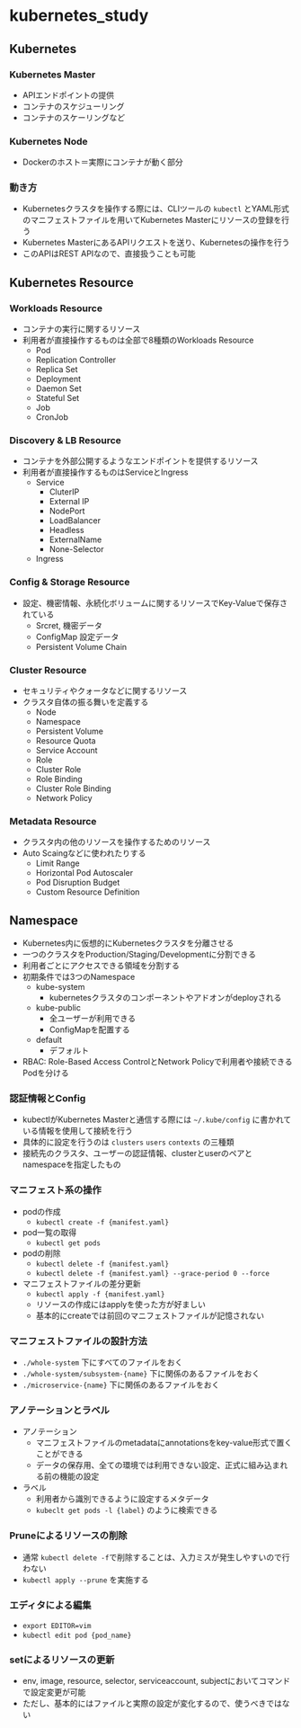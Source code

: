 # kubernetes_study

## Kubernetes
### Kubernetes Master
* APIエンドポイントの提供
* コンテナのスケジューリング
* コンテナのスケーリングなど

### Kubernetes Node
* Dockerのホスト＝実際にコンテナが動く部分

### 動き方
* Kubernetesクラスタを操作する際には、CLIツールの `kubectl` とYAML形式のマニフェストファイルを用いてKubernetes Masterにリソースの登録を行う
* Kubernetes MasterにあるAPIリクエストを送り、Kubernetesの操作を行う
* このAPIはREST APIなので、直接扱うことも可能

## Kubernetes Resource
### Workloads Resource
* コンテナの実行に関するリソース
* 利用者が直接操作するものは全部で8種類のWorkloads Resource
  * Pod
  * Replication Controller
  * Replica Set
  * Deployment
  * Daemon Set
  * Stateful Set
  * Job
  * CronJob

### Discovery & LB Resource
* コンテナを外部公開するようなエンドポイントを提供するリソース
* 利用者が直接操作するものはServiceとIngress
  * Service
    * CluterIP
    * External IP
    * NodePort
    * LoadBalancer
    * Headless
    * ExternalName
    * None-Selector
  * Ingress

### Config & Storage Resource
* 設定、機密情報、永続化ボリュームに関するリソースでKey-Valueで保存されている
  * Srcret, 機密データ
  * ConfigMap 設定データ
  * Persistent Volume Chain


### Cluster Resource
* セキュリティやクォータなどに関するリソース
* クラスタ自体の振る舞いを定義する
  * Node
  * Namespace
  * Persistent Volume
  * Resource Quota
  * Service Account
  * Role
  * Cluster Role
  * Role Binding
  * Cluster Role Binding
  * Network Policy

### Metadata Resource
* クラスタ内の他のリソースを操作するためのリソース
* Auto Scaingなどに使われたりする
  * Limit Range
  * Horizontal Pod Autoscaler
  * Pod Disruption Budget
  * Custom Resource Definition

## Namespace
* Kubernetes内に仮想的にKubernetesクラスタを分離させる
* 一つのクラスタをProduction/Staging/Developmentに分割できる
* 利用者ごとにアクセスできる領域を分割する
* 初期条件では3つのNamespace
  * kube-system
    * kubernetesクラスタのコンポーネントやアドオンがdeployされる
  * kube-public
    * 全ユーザーが利用できる
    * ConfigMapを配置する
  * default
    * デフォルト
* RBAC: Role-Based Access ControlとNetwork Policyで利用者や接続できるPodを分ける

### 認証情報とConfig
* kubectlがKubernetes Masterと通信する際には `~/.kube/config` に書かれている情報を使用して接続を行う
* 具体的に設定を行うのは `clusters` `users` `contexts` の三種類
* 接続先のクラスタ、ユーザーの認証情報、clusterとuserのペアとnamespaceを指定したもの

### マニフェスト系の操作
* podの作成
  * `kubectl create -f {manifest.yaml}`
* pod一覧の取得
  * `kubectl get pods`
* podの削除
  * `kubectl delete -f {manifest.yaml}`
  * `kubectl delete -f {manifest.yaml} --grace-period 0 --force`
* マニフェストファイルの差分更新
  * `kubectl apply -f {manifest.yaml}`
  * リソースの作成にはapplyを使った方が好ましい
  * 基本的にcreateでは前回のマニフェストファイルが記憶されない

### マニフェストファイルの設計方法
* `./whole-system` 下にすべてのファイルをおく
* `./whole-system/subsystem-{name}` 下に関係のあるファイルをおく
* `./microservice-{name}` 下に関係のあるファイルをおく

### アノテーションとラベル
* アノテーション
  * マニフェストファイルのmetadataにannotationsをkey-value形式で置くことができる
  * データの保存用、全ての環境では利用できない設定、正式に組み込まれる前の機能の設定
* ラベル
  * 利用者から識別できるように設定するメタデータ
  * `kubeclt get pods -l {label}` のように検索できる


### Pruneによるリソースの削除
* 通常 `kubectl delete -f`で削除することは、入力ミスが発生しやすいので行わない
* `kubectl apply --prune` を実施する

### エディタによる編集
* `export EDITOR=vim`
* `kubectl edit pod {pod_name}`

### setによるリソースの更新
* env, image, resource, selector, serviceaccount, subjectにおいてコマンドで設定変更が可能
* ただし、基本的にはファイルと実際の設定が変化するので、使うべきではない
